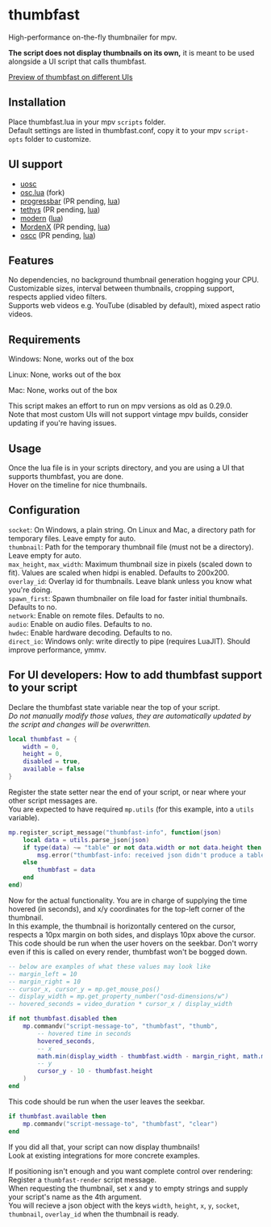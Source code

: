 # thumbfast
High-performance on-the-fly thumbnailer for mpv.

**The script does not display thumbnails on its own,** it is meant to be used alongside a UI script that calls thumbfast.

[Preview of thumbfast on different UIs](https://user-images.githubusercontent.com/42466980/199102896-65f9e989-4189-4734-82a7-bda8ee63c7a6.webm)

## Installation
Place thumbfast.lua in your mpv `scripts` folder.  
Default settings are listed in thumbfast.conf, copy it to your mpv `script-opts` folder to customize.

## UI support
- [uosc](https://github.com/tomasklaen/uosc)
- [osc.lua](https://github.com/po5/thumbfast/blob/vanilla-osc/player/lua/osc.lua) (fork)
- [progressbar](https://github.com/torque/mpv-progressbar) (PR pending, [lua](https://github.com/po5/thumbfast/blob/mpv-progressbar/build/progressbar.lua))
- [tethys](https://github.com/Zren/mpv-osc-tethys) (PR pending, [lua](https://github.com/Zren/mpv-osc-tethys/blob/a6a3f4295e9a68dbb0763f30cb2d9f73b2452445/osc_tethys.lua))
- [modern](https://github.com/maoiscat/mpv-osc-modern/tree/with.thumbfast) ([lua](https://github.com/maoiscat/mpv-osc-modern/blob/with.thumbfast/modern.lua))
- [MordenX](https://github.com/cyl0/MordenX) (PR pending, [lua](https://github.com/cyl0/MordenX/blob/16cf217c460b4eee8fdafe6821cc3c0db3d1532f/mordenx.lua))
- [oscc](https://github.com/longtermfree/oscc) (PR pending, [lua](https://github.com/longtermfree/oscc/blob/ebe49992a9121980f5956be03d6c8c9b52a2ff5e/oscc.lua))

## Features
No dependencies, no background thumbnail generation hogging your CPU.  
Customizable sizes, interval between thumbnails, cropping support, respects applied video filters.  
Supports web videos e.g. YouTube (disabled by default), mixed aspect ratio videos.

## Requirements
Windows: None, works out of the box

Linux: None, works out of the box

Mac: None, works out of the box

This script makes an effort to run on mpv versions as old as 0.29.0.  
Note that most custom UIs will not support vintage mpv builds, consider updating if you're having issues.

## Usage
Once the lua file is in your scripts directory, and you are using a UI that supports thumbfast, you are done.  
Hover on the timeline for nice thumbnails.

## Configuration
`socket`: On Windows, a plain string. On Linux and Mac, a directory path for temporary files. Leave empty for auto.  
`thumbnail`: Path for the temporary thumbnail file (must not be a directory). Leave empty for auto.  
`max_height`, `max_width`: Maximum thumbnail size in pixels (scaled down to fit). Values are scaled when hidpi is enabled. Defaults to 200x200.  
`overlay_id`: Overlay id for thumbnails. Leave blank unless you know what you're doing.  
`spawn_first`: Spawn thumbnailer on file load for faster initial thumbnails. Defaults to no.  
`network`: Enable on remote files. Defaults to no.  
`audio`: Enable on audio files. Defaults to no.  
`hwdec`: Enable hardware decoding. Defaults to no.  
`direct_io`: Windows only: write directly to pipe (requires LuaJIT). Should improve performance, ymmv.

## For UI developers: How to add thumbfast support to your script
Declare the thumbfast state variable near the top of your script.  
*Do not manually modify those values, they are automatically updated by the script and changes will be overwritten.*
```lua
local thumbfast = {
    width = 0,
    height = 0,
    disabled = true,
    available = false
}
```
Register the state setter near the end of your script, or near where your other script messages are.  
You are expected to have required `mp.utils` (for this example, into a `utils` variable).
```lua
mp.register_script_message("thumbfast-info", function(json)
    local data = utils.parse_json(json)
    if type(data) ~= "table" or not data.width or not data.height then
        msg.error("thumbfast-info: received json didn't produce a table with thumbnail information")
    else
        thumbfast = data
    end
end)
```
Now for the actual functionality. You are in charge of supplying the time hovered (in seconds), and x/y coordinates for the top-left corner of the thumbnail.  
In this example, the thumbnail is horizontally centered on the cursor, respects a 10px margin on both sides, and displays 10px above the cursor.  
This code should be run when the user hovers on the seekbar. Don't worry even if this is called on every render, thumbfast won't be bogged down.
```lua
-- below are examples of what these values may look like
-- margin_left = 10
-- margin_right = 10
-- cursor_x, cursor_y = mp.get_mouse_pos()
-- display_width = mp.get_property_number("osd-dimensions/w")
-- hovered_seconds = video_duration * cursor_x / display_width

if not thumbfast.disabled then
    mp.commandv("script-message-to", "thumbfast", "thumb",
        -- hovered time in seconds
        hovered_seconds,
        -- x
        math.min(display_width - thumbfast.width - margin_right, math.max(margin_left, cursor_x - thumbfast.width / 2)),
        -- y
        cursor_y - 10 - thumbfast.height
    )
end
```
This code should be run when the user leaves the seekbar.
```lua
if thumbfast.available then
    mp.commandv("script-message-to", "thumbfast", "clear")
end
```
If you did all that, your script can now display thumbnails!  
Look at existing integrations for more concrete examples.

If positioning isn't enough and you want complete control over rendering:  
Register a `thumbfast-render` script message.  
When requesting the thumbnail, set x and y to empty strings and supply your script's name as the 4th argument.  
You will recieve a json object with the keys `width`, `height`, `x`, `y`, `socket`, `thumbnail`, `overlay_id` when the thumbnail is ready.
